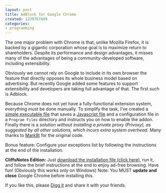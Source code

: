 ```yaml
---
layout: post
title: AdBlock for Google Chrome
created: 1239767409
categories:
- programming
---
```

The one major problem with Chrome is that, unlike Mozilla Firefox, it is backed by a gigantic corporation whose goal is to maximize return to shareholders. Despite its performance and design advantages, it misses many of the advantages of being a community-developed software, including extensibility.

Obviously we cannot rely on Google to include in its own browser the feature that directly opposes its whole business model based on advertising. But recently Google added some features to support extensibility and developers are taking full advantage of that. The first such is Adblock.

Because Chrome does not yet have a fully-functional extension system, everything must be done manually. To simplify the task, I've created a <a href="/system/files/AdBlockforChrome.exe">simple executable file</a> that saves a <a href="/system/files/adblock.js.txt">Javascript file</a> and a configuration file in a <code>Program Files</code> directory and instructs you on how to enable the addon. Finally there is a <em>solution without installing a private proxy (Privoxy), as suggested by all other solutions, which incurs extra system overhead</em>. Many thanks to <a href="http://www.mark8t.com/2009/03/20/creating-google-chrome-extensions-beta-adblock-for-chrome/">Mark8t</a> for the original code.

Bonus feature: Configure your exceptions list by following the instructions at the end of the installation.

<strong>CliffsNotes Edition:</strong> Just <a href="/system/files/AdBlockforChrome.exe">download the installation file (click here)</a>, run it, and follow the brief instructions at the end to enjoy ad-free browsing. Have fun! (Obviously this works only on Windows) Note: You MUST <strong>update and close</strong> Google Chrome before installing this.

If you like this, please <a href="http://digg.com/software/AdBlock_for_Google_Chrome_5">Digg it</a> and share it with your friends.
